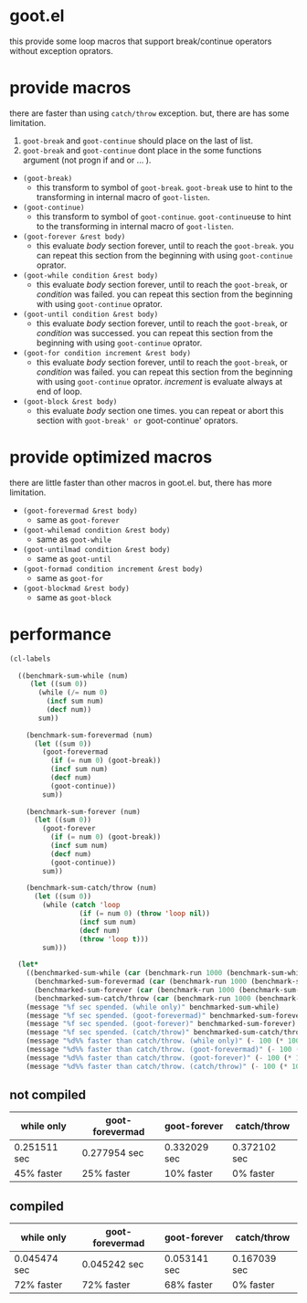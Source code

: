 # goot.el

this provide some loop macros that support break/continue operators without exception oprators.

# provide macros

there are faster than using `catch/throw` exception.
but, there are has some limitation.

1. `goot-break` and `goot-continue` should place on the last of list.
1. `goot-break` and `goot-continue` dont place in the some functions argument (not progn if and or ... ).

* `(goot-break)`
    * this transform to symbol of `goot-break`. `goot-break` use to hint to the transforming in internal macro of `goot-listen`.
* `(goot-continue)`
    * this transform to symbol of `goot-continue`. `goot-continue`use to hint to the transforming in internal macro of `goot-listen`.
* `(goot-forever &rest body)`
    * this evaluate *body* section forever, until to reach the `goot-break`. you can repeat this section from the beginning with using `goot-continue` oprator.
* `(goot-while condition &rest body)`
    * this evaluate *body* section forever, until to reach the `goot-break`, or *condition* was failed. you can repeat this section from the beginning with using `goot-continue` oprator.
* `(goot-until condition &rest body)`
    * this evaluate *body* section forever, until to reach the `goot-break`, or *condition* was successed. you can repeat this section from the beginning with using `goot-continue` oprator.
* `(goot-for condition increment &rest body)`
    * this evaluate *body* section forever, until to reach the `goot-break`, or *condition* was failed. you can repeat this section from the beginning with using `goot-continue` oprator. *increment* is evaluate always at end of loop.
* `(goot-block &rest body)`
    * this evaluate *body* section one times. you can repeat or abort this section with `goot-break' or `goot-continue' oprators.

# provide optimized macros

there are little faster than other macros in goot.el.
but, there has more limitation.

* `(goot-forevermad &rest body)`
    * same as `goot-forever`
* `(goot-whilemad condition &rest body)`
    * same as `goot-while`
* `(goot-untilmad condition &rest body)`
    * same as `goot-until`
* `(goot-formad condition increment &rest body)`
    * same as `goot-for`
* `(goot-blockmad &rest body)`
    * same as `goot-block`

# performance

```lisp
(cl-labels
  
  ((benchmark-sum-while (num)
     (let ((sum 0))
       (while (/= num 0)
         (incf sum num)
         (decf num))
       sum))
    
    (benchmark-sum-forevermad (num)
      (let ((sum 0))
        (goot-forevermad
          (if (= num 0) (goot-break))
          (incf sum num)
          (decf num)
          (goot-continue))
        sum))
    
    (benchmark-sum-forever (num)
      (let ((sum 0))
        (goot-forever
          (if (= num 0) (goot-break))
          (incf sum num)
          (decf num)
          (goot-continue))
        sum))
    
    (benchmark-sum-catch/throw (num)
      (let ((sum 0))
        (while (catch 'loop
                 (if (= num 0) (throw 'loop nil))
                 (incf sum num)
                 (decf num)
                 (throw 'loop t)))
        sum)))
  
  (let*
    ((benchmarked-sum-while (car (benchmark-run 1000 (benchmark-sum-while 1000))))
      (benchmarked-sum-forevermad (car (benchmark-run 1000 (benchmark-sum-forevermad 1000))))
      (benchmarked-sum-forever (car (benchmark-run 1000 (benchmark-sum-forever 1000))))
      (benchmarked-sum-catch/throw (car (benchmark-run 1000 (benchmark-sum-catch/throw 1000)))))        
    (message "%f sec spended. (while only)" benchmarked-sum-while)
    (message "%f sec spended. (goot-forevermad)" benchmarked-sum-forevermad)
    (message "%f sec spended. (goot-forever)" benchmarked-sum-forever)
    (message "%f sec spended. (catch/throw)" benchmarked-sum-catch/throw)         
    (message "%d%% faster than catch/throw. (while only)" (- 100 (* 100 (/ benchmarked-sum-while benchmarked-sum-catch/throw))))
    (message "%d%% faster than catch/throw. (goot-forevermad)" (- 100 (* 100 (/ benchmarked-sum-forevermad benchmarked-sum-catch/throw))))
    (message "%d%% faster than catch/throw. (goot-forever)" (- 100 (* 100 (/ benchmarked-sum-forever benchmarked-sum-catch/throw))))
    (message "%d%% faster than catch/throw. (catch/throw)" (- 100 (* 100 (/ benchmarked-sum-catch/throw benchmarked-sum-catch/throw))))))
```

## not compiled

| while only | goot-forevermad | goot-forever | catch/throw |
| --- | --- | --- | --- |
| 0.251511 sec | 0.277954 sec | 0.332029 sec | 0.372102 sec |
| 45% faster | 25% faster | 10% faster | 0% faster |

## compiled

| while only | goot-forevermad | goot-forever | catch/throw |
| --- | --- | --- | --- |
| 0.045474 sec | 0.045242 sec | 0.053141 sec | 0.167039 sec |
| 72% faster | 72% faster | 68% faster | 0% faster |
